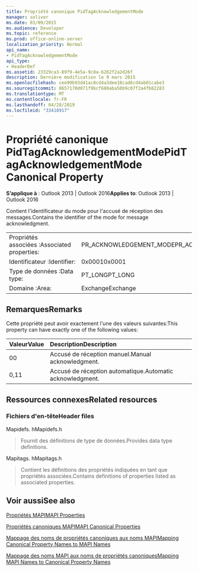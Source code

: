 ```yaml
---
title: Propriété canonique PidTagAcknowledgementMode
manager: soliver
ms.date: 03/09/2015
ms.audience: Developer
ms.topic: reference
ms.prod: office-online-server
localization_priority: Normal
api_name:
- PidTagAcknowledgementMode
api_type:
- HeaderDef
ms.assetid: 23329ca3-89f9-4e5a-9c8a-6262f2a2d26f
description: Dernière modification le 9 mars 2015
ms.openlocfilehash: cee99b93d41ac8cd4a3dee18cad6cd4ab01cabe3
ms.sourcegitcommit: 8657170d071f9bcf680aba50b9c07f2a4fb82283
ms.translationtype: MT
ms.contentlocale: fr-FR
ms.lasthandoff: 04/28/2019
ms.locfileid: "33418917"
---
```

# <a name="pidtagacknowledgementmode-canonical-property"></a><span data-ttu-id="ba8b9-103">Propriété canonique PidTagAcknowledgementMode</span><span class="sxs-lookup"><span data-stu-id="ba8b9-103">PidTagAcknowledgementMode Canonical Property</span></span>

  
  
<span data-ttu-id="ba8b9-104">**S’applique à** : Outlook 2013 | Outlook 2016</span><span class="sxs-lookup"><span data-stu-id="ba8b9-104">**Applies to**: Outlook 2013 | Outlook 2016</span></span> 
  
<span data-ttu-id="ba8b9-105">Contient l'identificateur du mode pour l'accusé de réception des messages.</span><span class="sxs-lookup"><span data-stu-id="ba8b9-105">Contains the identifier of the mode for message acknowledgment.</span></span>
  
|||
|:-----|:-----|
|<span data-ttu-id="ba8b9-106">Propriétés associées :</span><span class="sxs-lookup"><span data-stu-id="ba8b9-106">Associated properties:</span></span>  <br/> |<span data-ttu-id="ba8b9-107">PR_ACKNOWLEDGEMENT_MODE</span><span class="sxs-lookup"><span data-stu-id="ba8b9-107">PR_ACKNOWLEDGEMENT_MODE</span></span>  <br/> |
|<span data-ttu-id="ba8b9-108">Identificateur :</span><span class="sxs-lookup"><span data-stu-id="ba8b9-108">Identifier:</span></span>  <br/> |<span data-ttu-id="ba8b9-109">0x0001</span><span class="sxs-lookup"><span data-stu-id="ba8b9-109">0x0001</span></span>  <br/> |
|<span data-ttu-id="ba8b9-110">Type de données :</span><span class="sxs-lookup"><span data-stu-id="ba8b9-110">Data type:</span></span>  <br/> |<span data-ttu-id="ba8b9-111">PT_LONG</span><span class="sxs-lookup"><span data-stu-id="ba8b9-111">PT_LONG</span></span>  <br/> |
|<span data-ttu-id="ba8b9-112">Domaine :</span><span class="sxs-lookup"><span data-stu-id="ba8b9-112">Area:</span></span>  <br/> |<span data-ttu-id="ba8b9-113">Exchange</span><span class="sxs-lookup"><span data-stu-id="ba8b9-113">Exchange</span></span>  <br/> |
   
## <a name="remarks"></a><span data-ttu-id="ba8b9-114">Remarques</span><span class="sxs-lookup"><span data-stu-id="ba8b9-114">Remarks</span></span>

<span data-ttu-id="ba8b9-115">Cette propriété peut avoir exactement l'une des valeurs suivantes:</span><span class="sxs-lookup"><span data-stu-id="ba8b9-115">This property can have exactly one of the following values:</span></span>
  
|<span data-ttu-id="ba8b9-116">**Valeur**</span><span class="sxs-lookup"><span data-stu-id="ba8b9-116">**Value**</span></span>|<span data-ttu-id="ba8b9-117">**Description**</span><span class="sxs-lookup"><span data-stu-id="ba8b9-117">**Description**</span></span>|
|:-----|:-----|
|<span data-ttu-id="ba8b9-118">0</span><span class="sxs-lookup"><span data-stu-id="ba8b9-118">0</span></span>  <br/> |<span data-ttu-id="ba8b9-119">Accusé de réception manuel.</span><span class="sxs-lookup"><span data-stu-id="ba8b9-119">Manual acknowledgment.</span></span>  <br/> |
|<span data-ttu-id="ba8b9-120">0,1</span><span class="sxs-lookup"><span data-stu-id="ba8b9-120">1</span></span>  <br/> |<span data-ttu-id="ba8b9-121">Accusé de réception automatique.</span><span class="sxs-lookup"><span data-stu-id="ba8b9-121">Automatic acknowledgment.</span></span>  <br/> |
   
## <a name="related-resources"></a><span data-ttu-id="ba8b9-122">Ressources connexes</span><span class="sxs-lookup"><span data-stu-id="ba8b9-122">Related resources</span></span>

### <a name="header-files"></a><span data-ttu-id="ba8b9-123">Fichiers d'en-tête</span><span class="sxs-lookup"><span data-stu-id="ba8b9-123">Header files</span></span>

<span data-ttu-id="ba8b9-124">Mapidefs. h</span><span class="sxs-lookup"><span data-stu-id="ba8b9-124">Mapidefs.h</span></span>
  
> <span data-ttu-id="ba8b9-125">Fournit des définitions de type de données.</span><span class="sxs-lookup"><span data-stu-id="ba8b9-125">Provides data type definitions.</span></span>
    
<span data-ttu-id="ba8b9-126">Mapitags. h</span><span class="sxs-lookup"><span data-stu-id="ba8b9-126">Mapitags.h</span></span>
  
> <span data-ttu-id="ba8b9-127">Contient les définitions des propriétés indiquées en tant que propriétés associées.</span><span class="sxs-lookup"><span data-stu-id="ba8b9-127">Contains definitions of properties listed as associated properties.</span></span>
    
## <a name="see-also"></a><span data-ttu-id="ba8b9-128">Voir aussi</span><span class="sxs-lookup"><span data-stu-id="ba8b9-128">See also</span></span>



[<span data-ttu-id="ba8b9-129">Propriétés MAPI</span><span class="sxs-lookup"><span data-stu-id="ba8b9-129">MAPI Properties</span></span>](mapi-properties.md)
  
[<span data-ttu-id="ba8b9-130">Propriétés canoniques MAPI</span><span class="sxs-lookup"><span data-stu-id="ba8b9-130">MAPI Canonical Properties</span></span>](mapi-canonical-properties.md)
  
[<span data-ttu-id="ba8b9-131">Mappage des noms de propriétés canoniques aux noms MAPI</span><span class="sxs-lookup"><span data-stu-id="ba8b9-131">Mapping Canonical Property Names to MAPI Names</span></span>](mapping-canonical-property-names-to-mapi-names.md)
  
[<span data-ttu-id="ba8b9-132">Mappage des noms MAPI aux noms de propriétés canoniques</span><span class="sxs-lookup"><span data-stu-id="ba8b9-132">Mapping MAPI Names to Canonical Property Names</span></span>](mapping-mapi-names-to-canonical-property-names.md)

